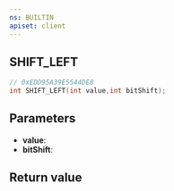 ```yaml
---
ns: BUILTIN
apiset: client
---
```

## SHIFT_LEFT

```c
// 0xEDD95A39E5544DE8
int SHIFT_LEFT(int value,int bitShift);
```


## Parameters
* **value**:
* **bitShift**:

## Return value